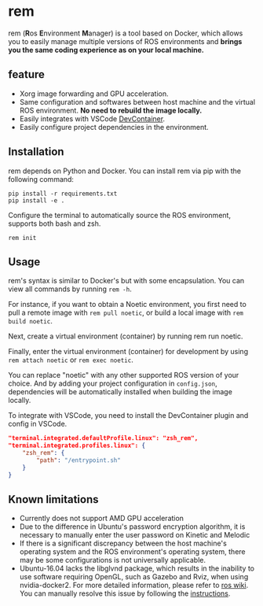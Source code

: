 # rem

rem (**R**os **E**nvironment **M**anager) is a tool based on Docker, which allows you to easily manage multiple versions of ROS environments and **brings you the same coding experience as on your local machine.**

## feature
- Xorg image forwarding and GPU acceleration.
- Same configuration and softwares between host machine and the virtual ROS environment. **No need to rebuild the image locally.**
- Easily integrates with VSCode [DevContainer](https://code.visualstudio.com/docs/devcontainers/containers).
- Easily configure project dependencies in the environment.


## Installation

rem depends on Python and Docker. You can install rem via pip with the following command:

```shell
pip install -r requirements.txt
pip install -e .
```

Configure the terminal to automatically source the ROS environment, supports both bash and zsh.
```shell
rem init
```

## Usage

rem's syntax is similar to Docker's but with some encapsulation. You can view all commands by running `rem -h`.

For instance, if you want to obtain a Noetic environment, you first need to pull a remote image with `rem pull noetic`, or build a local image with `rem build noetic`.

Next, create a virtual environment (container) by running rem run noetic.

Finally, enter the virtual environment (container) for development by using `rem attach noetic` or `rem exec noetic`.

You can replace "noetic" with any other supported ROS version of your choice. And by adding your project configuration in `config.json`, dependencies will be automatically installed when building the image locally.

To integrate with VSCode, you need to install the DevContainer plugin and config in VSCode.

```json
"terminal.integrated.defaultProfile.linux": "zsh_rem",
"terminal.integrated.profiles.linux": {
    "zsh_rem": {
        "path": "/entrypoint.sh"
    }
}
```

## Known limitations

- Currently does not support AMD GPU acceleration
- Due to the difference in Ubuntu's password encryption algorithm, it is necessary to manually enter the user password on Kinetic and Melodic
- If there is a significant discrepancy between the host machine's operating system and the ROS environment's operating system, there may be some configurations is not universally applicable.
- Ubuntu-16.04 lacks the libglvnd package, which results in the inability to use software requiring OpenGL, such as Gazebo and Rviz, when using nvidia-docker2. For more detailed information, please refer to [ros wiki](http://wiki.ros.org/docker/Tutorials/Hardware%20Acceleration#nvidia-docker2). You can manually resolve this issue by following the [instructions](https://github.com/NVIDIA/nvidia-docker/issues/534#issuecomment-436054364).
